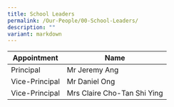```yaml
---
title: School Leaders
permalink: /Our-People/00-School-Leaders/
description: ""
variant: markdown
---
```

| Appointment | Name |
| -------- | -------- |
| Principal    | Mr Jeremy Ang    |
| Vice-Principal    | Mr Daniel Ong   |
| Vice-Principal     | Mrs Claire Cho-Tan Shi Ying     |